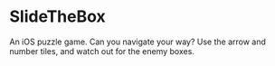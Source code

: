 # SlideTheBox
An iOS puzzle game. Can you navigate your way? Use the arrow and number tiles, and watch out for the enemy boxes. 

